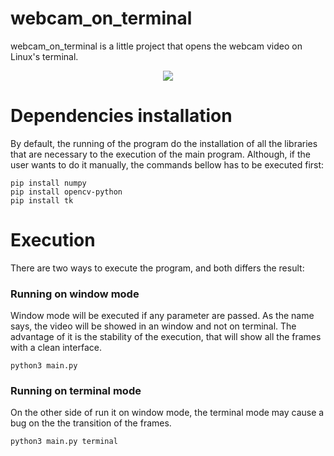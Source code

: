 # webcam_on_terminal
webcam_on_terminal is a little project that opens the webcam video on Linux's terminal. 

<p align="center">
  <img src="https://github.com/mathemaia/webcam_on_terminal/blob/main/data/demonstracao.gif">
</p>

# Dependencies installation
By default, the running of the program do the installation of all the libraries that are necessary to the execution of the main program. Although, if the user wants to do it manually, the commands bellow has to be executed first:

```
pip install numpy
pip install opencv-python
pip install tk
```

# Execution
There are two ways to execute the program, and both differs the result:

### Running on window mode
Window mode will be executed if any parameter are passed. As the name says, the video will be showed in an window and not on terminal. The advantage of it is the stability of the execution, that will show all the frames with a clean interface.
```
python3 main.py
```

### Running on terminal mode
On the other side of run it on window mode, the terminal mode may cause a bug on the the transition of the frames.
```
python3 main.py terminal
```
